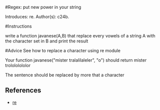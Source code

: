 #Regex: put new power in your string

Introduces: re.
Author(s): c24b.

#Instructions

write a function javanese(A,B) that replace every vowels of a string A with the character set in B and print the result

#Advice
See how to replace a character using re module

Your function javanese("mister tralalilaleler", "o") should return 
mister trolololololor

The sentence should be replaced by more that a character







## References
 - [re](https://docs.python.org/3.4/library/itertools.html?highlight=iter#module-itertools)
